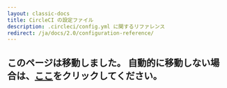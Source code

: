 ```yaml
---
layout: classic-docs
title: CircleCI の設定ファイル
description: .circleci/config.yml に関するリファレンス
redirect: /ja/docs/2.0/configuration-reference/
---
```


<h2>このページは移動しました。 自動的に移動しない場合は、<a href="/docs/ja/2.0/configuration-reference/">ここ</a>をクリックしてください。</h2>
